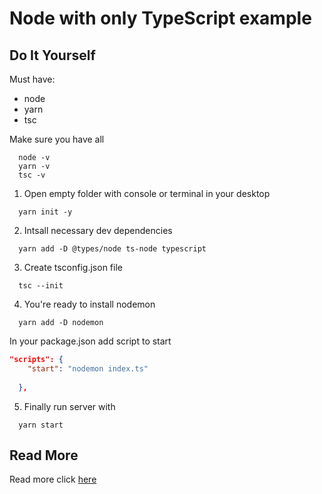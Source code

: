 # Node with only TypeScript example


## Do It Yourself 

Must have: 
* node
* yarn 
* tsc

Make sure you have all

```console
  node -v
  yarn -v
  tsc -v
```

1. Open empty folder with console or terminal in your desktop 

```console
  yarn init -y
```

2. Intsall necessary dev dependencies 

```console
  yarn add -D @types/node ts-node typescript
```

3. Create tsconfig.json file

```console
  tsc --init
```

4. You're ready to install nodemon 

```console
  yarn add -D nodemon
```
In your package.json add script to start

```json
"scripts": {
    "start": "nodemon index.ts"
    
  },
```
5. Finally run server with 
```console
  yarn start
```
## Read More

Read more click [here](https://blog.logrocket.com/typescript-with-node-js-and-express/)

